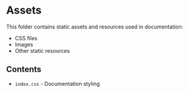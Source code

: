 # Assets

This folder contains static assets and resources used in documentation:

- CSS files
- Images
- Other static resources

## Contents

- `index.css` - Documentation styling
